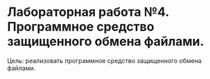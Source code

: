 # Лабораторная работа №4. Программное средство защищенного обмена файлами.

Цель: реализовать программное средство защищенного обмена файлами.
